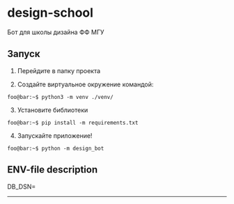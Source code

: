 # design-school

Бот для школы дизайна ФФ МГУ

## Запуск

1) Перейдите в папку проекта

2) Создайте виртуальное окружение командой:
```console
foo@bar:~$ python3 -m venv ./venv/
```

3) Установите библиотеки 
```console
foo@bar:~$ pip install -m requirements.txt
```
4) Запускайте приложение!
```console
foo@bar:~$ python -m design_bot
```

## ENV-file description

DB_DSN=

---
